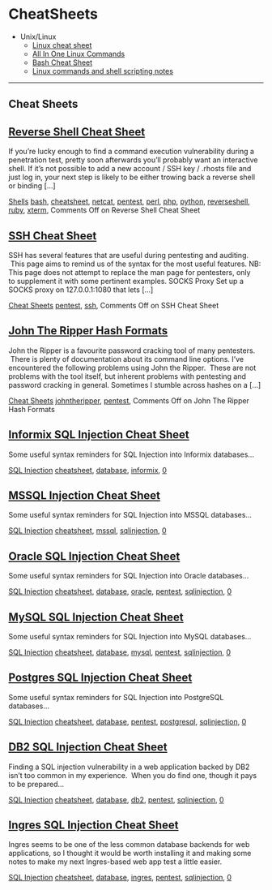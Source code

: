# CheatSheets

- Unix/Linux
  - [Linux cheat sheet](https://reconshell.com/linux-cheat-sheet/)
  - [All In One Linux Commands](https://reconshell.com/all-in-one-linux-commands/)
  - [Bash Cheat Sheet](https://reconshell.com/bash-cheat-sheet/)
  - [Linux commands and shell scripting notes](https://reconshell.com/linux-commands-and-shell-scripting-notes/)

---

Cheat Sheets
------------

[Reverse Shell Cheat Sheet](https://pentestmonkey.net/cheat-sheet/shells/reverse-shell-cheat-sheet "Permanent Link to Reverse Shell Cheat Sheet")
-------------------------------------------------------------------------------------------------------------------------------------------------

If you’re lucky enough to find a command execution vulnerability during a penetration test, pretty soon afterwards you’ll probably want an interactive shell. If it’s not possible to add a new account / SSH key / .rhosts file and just log in, your next step is likely to be either trowing back a reverse shell or binding \[…\]

[Shells](https://pentestmonkey.net/category/cheat-sheet/shells) [bash](https://pentestmonkey.net/tag/bash), [cheatsheet](https://pentestmonkey.net/tag/cheatsheet), [netcat](https://pentestmonkey.net/tag/netcat), [pentest](https://pentestmonkey.net/tag/pentest), [perl](https://pentestmonkey.net/tag/perl), [php](https://pentestmonkey.net/tag/php), [python](https://pentestmonkey.net/tag/python), [reverseshell](https://pentestmonkey.net/tag/reverseshell), [ruby](https://pentestmonkey.net/tag/ruby), [xterm](https://pentestmonkey.net/tag/xterm), Comments Off on Reverse Shell Cheat Sheet

[](https://pentestmonkey.net/cheat-sheet/shells/reverse-shell-cheat-sheet)

[SSH Cheat Sheet](https://pentestmonkey.net/cheat-sheet/ssh-cheat-sheet "Permanent Link to SSH Cheat Sheet")
------------------------------------------------------------------------------------------------------------

SSH has several features that are useful during pentesting and auditing.  This page aims to remind us of the syntax for the most useful features. NB: This page does not attempt to replace the man page for pentesters, only to supplement it with some pertinent examples. SOCKS Proxy Set up a SOCKS proxy on 127.0.0.1:1080 that lets \[…\]

[Cheat Sheets](https://pentestmonkey.net/category/cheat-sheet) [pentest](https://pentestmonkey.net/tag/pentest), [ssh](https://pentestmonkey.net/tag/ssh), Comments Off on SSH Cheat Sheet

[](https://pentestmonkey.net/cheat-sheet/ssh-cheat-sheet)

[John The Ripper Hash Formats](https://pentestmonkey.net/cheat-sheet/john-the-ripper-hash-formats "Permanent Link to John The Ripper Hash Formats")
---------------------------------------------------------------------------------------------------------------------------------------------------

John the Ripper is a favourite password cracking tool of many pentesters.  There is plenty of documentation about its command line options. I’ve encountered the following problems using John the Ripper.  These are not problems with the tool itself, but inherent problems with pentesting and password cracking in general. Sometimes I stumble across hashes on a \[…\]

[Cheat Sheets](https://pentestmonkey.net/category/cheat-sheet) [johntheripper](https://pentestmonkey.net/tag/johntheripper), [pentest](https://pentestmonkey.net/tag/pentest), Comments Off on John The Ripper Hash Formats

[](https://pentestmonkey.net/cheat-sheet/john-the-ripper-hash-formats)

[Informix SQL Injection Cheat Sheet](https://pentestmonkey.net/cheat-sheet/sql-injection/informix-sql-injection-cheat-sheet "Permanent Link to Informix SQL Injection Cheat Sheet")
-----------------------------------------------------------------------------------------------------------------------------------------------------------------------------------

Some useful syntax reminders for SQL Injection into Informix databases…

[SQL Injection](https://pentestmonkey.net/category/cheat-sheet/sql-injection) [cheatsheet](https://pentestmonkey.net/tag/cheatsheet), [database](https://pentestmonkey.net/tag/database), [informix](https://pentestmonkey.net/tag/informix), [0](https://pentestmonkey.net/cheat-sheet/sql-injection/informix-sql-injection-cheat-sheet#respond)

[](https://pentestmonkey.net/cheat-sheet/sql-injection/informix-sql-injection-cheat-sheet)

[MSSQL Injection Cheat Sheet](https://pentestmonkey.net/cheat-sheet/sql-injection/mssql-sql-injection-cheat-sheet "Permanent Link to MSSQL Injection Cheat Sheet")
------------------------------------------------------------------------------------------------------------------------------------------------------------------

Some useful syntax reminders for SQL Injection into MSSQL databases…

[SQL Injection](https://pentestmonkey.net/category/cheat-sheet/sql-injection) [cheatsheet](https://pentestmonkey.net/tag/cheatsheet), [mssql](https://pentestmonkey.net/tag/mssql), [sqlinjection](https://pentestmonkey.net/tag/sqlinjection), [0](https://pentestmonkey.net/cheat-sheet/sql-injection/mssql-sql-injection-cheat-sheet#respond)

[](https://pentestmonkey.net/cheat-sheet/sql-injection/mssql-sql-injection-cheat-sheet)

[Oracle SQL Injection Cheat Sheet](https://pentestmonkey.net/cheat-sheet/sql-injection/oracle-sql-injection-cheat-sheet "Permanent Link to Oracle SQL Injection Cheat Sheet")
-----------------------------------------------------------------------------------------------------------------------------------------------------------------------------

Some useful syntax reminders for SQL Injection into Oracle databases…

[SQL Injection](https://pentestmonkey.net/category/cheat-sheet/sql-injection) [cheatsheet](https://pentestmonkey.net/tag/cheatsheet), [database](https://pentestmonkey.net/tag/database), [oracle](https://pentestmonkey.net/tag/oracle), [pentest](https://pentestmonkey.net/tag/pentest), [sqlinjection](https://pentestmonkey.net/tag/sqlinjection), [0](https://pentestmonkey.net/cheat-sheet/sql-injection/oracle-sql-injection-cheat-sheet#respond)

[](https://pentestmonkey.net/cheat-sheet/sql-injection/oracle-sql-injection-cheat-sheet)

[MySQL SQL Injection Cheat Sheet](https://pentestmonkey.net/cheat-sheet/sql-injection/mysql-sql-injection-cheat-sheet "Permanent Link to MySQL SQL Injection Cheat Sheet")
--------------------------------------------------------------------------------------------------------------------------------------------------------------------------

Some useful syntax reminders for SQL Injection into MySQL databases…

[SQL Injection](https://pentestmonkey.net/category/cheat-sheet/sql-injection) [cheatsheet](https://pentestmonkey.net/tag/cheatsheet), [database](https://pentestmonkey.net/tag/database), [mysql](https://pentestmonkey.net/tag/mysql), [pentest](https://pentestmonkey.net/tag/pentest), [sqlinjection](https://pentestmonkey.net/tag/sqlinjection), [0](https://pentestmonkey.net/cheat-sheet/sql-injection/mysql-sql-injection-cheat-sheet#respond)

[](https://pentestmonkey.net/cheat-sheet/sql-injection/mysql-sql-injection-cheat-sheet)

[Postgres SQL Injection Cheat Sheet](https://pentestmonkey.net/cheat-sheet/sql-injection/postgres-sql-injection-cheat-sheet "Permanent Link to Postgres SQL Injection Cheat Sheet")
-----------------------------------------------------------------------------------------------------------------------------------------------------------------------------------

Some useful syntax reminders for SQL Injection into PostgreSQL databases…

[SQL Injection](https://pentestmonkey.net/category/cheat-sheet/sql-injection) [cheatsheet](https://pentestmonkey.net/tag/cheatsheet), [database](https://pentestmonkey.net/tag/database), [pentest](https://pentestmonkey.net/tag/pentest), [postgresql](https://pentestmonkey.net/tag/postgresql), [sqlinjection](https://pentestmonkey.net/tag/sqlinjection), [0](https://pentestmonkey.net/cheat-sheet/sql-injection/postgres-sql-injection-cheat-sheet#respond)

[](https://pentestmonkey.net/cheat-sheet/sql-injection/postgres-sql-injection-cheat-sheet)

[DB2 SQL Injection Cheat Sheet](https://pentestmonkey.net/cheat-sheet/sql-injection/db2-sql-injection-cheat-sheet "Permanent Link to DB2 SQL Injection Cheat Sheet")
--------------------------------------------------------------------------------------------------------------------------------------------------------------------

Finding a SQL injection vulnerability in a web application backed by DB2 isn’t too common in my experience.  When you do find one, though it pays to be prepared…

[SQL Injection](https://pentestmonkey.net/category/cheat-sheet/sql-injection) [cheatsheet](https://pentestmonkey.net/tag/cheatsheet), [database](https://pentestmonkey.net/tag/database), [db2](https://pentestmonkey.net/tag/db2), [pentest](https://pentestmonkey.net/tag/pentest), [sqlinjection](https://pentestmonkey.net/tag/sqlinjection), [0](https://pentestmonkey.net/cheat-sheet/sql-injection/db2-sql-injection-cheat-sheet#respond)

[](https://pentestmonkey.net/cheat-sheet/sql-injection/db2-sql-injection-cheat-sheet)

[Ingres SQL Injection Cheat Sheet](https://pentestmonkey.net/cheat-sheet/sql-injection/ingres-sql-injection-cheat-sheet "Permanent Link to Ingres SQL Injection Cheat Sheet")
-----------------------------------------------------------------------------------------------------------------------------------------------------------------------------

Ingres seems to be one of the less common database backends for web applications, so I thought it would be worth installing it and making some notes to make my next Ingres-based web app test a little easier.

[SQL Injection](https://pentestmonkey.net/category/cheat-sheet/sql-injection) [cheatsheet](https://pentestmonkey.net/tag/cheatsheet), [database](https://pentestmonkey.net/tag/database), [ingres](https://pentestmonkey.net/tag/ingres), [pentest](https://pentestmonkey.net/tag/pentest), [sqlinjection](https://pentestmonkey.net/tag/sqlinjection), [0](https://pentestmonkey.net/cheat-sheet/sql-injection/ingres-sql-injection-cheat-sheet#respond)

[](https://pentestmonkey.net/cheat-sheet/sql-injection/ingres-sql-injection-cheat-sheet)
